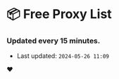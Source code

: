 # :package: Free Proxy List
### Updated every 15 minutes.

- Last updated: `2024-05-26 11:09`

:heart:
